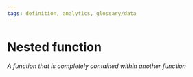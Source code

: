 ```yaml
---
tags: definition, analytics, glossary/data
---
```

#  Nested function
*A function that is completely contained within another function*